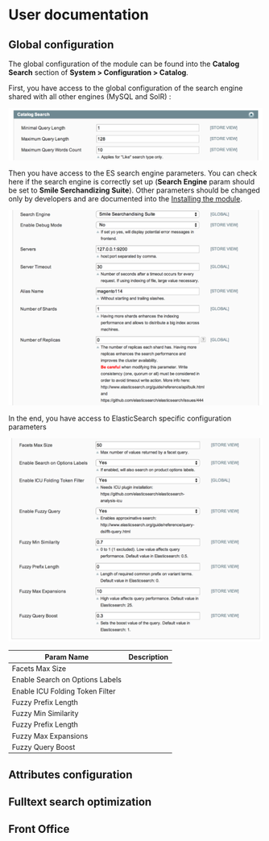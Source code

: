 # User documentation

## Global configuration
The global configuration of the module can be found into the **Catalog Search** section of **System > Configuration > Catalog**.

First, you have access to the global configuration of the search engine shared with all other engines (MySQL and SolR) :

![alt text](assets/config-1.png)


Then you have access to the ES search engine parameters. 
You can check here if the search engine is correctly set up (**Search Engine** param should be set to **Smile Serchandizing Suite**). 
Other parameters should be changed only by developers and are documented into the [Installing the module](install.md).

![alt text](assets/config-2.png)


In the end, you have access to ElasticSearch specific configuration parameters

![alt text](assets/config-3.png)

|Param Name|Description|
-----------|------------
|Facets Max Size||
|Enable Search on Options Labels||
|Enable ICU Folding Token Filter||
|Fuzzy Prefix Length||
|Fuzzy Min Similarity||
|Fuzzy Prefix Length||
|Fuzzy Max Expansions||
|Fuzzy Query Boost||


## Attributes configuration

## Fulltext search optimization

## Front Office